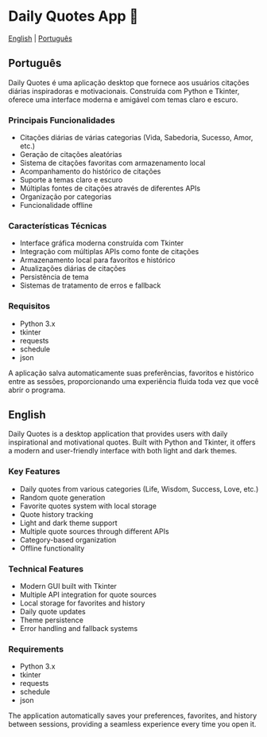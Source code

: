 # Daily Quotes App 🌟

[English](#english) | [Português](#português)

## Português

Daily Quotes é uma aplicação desktop que fornece aos usuários citações diárias inspiradoras e motivacionais. Construída com Python e Tkinter, oferece uma interface moderna e amigável com temas claro e escuro.

### Principais Funcionalidades
- Citações diárias de várias categorias (Vida, Sabedoria, Sucesso, Amor, etc.)
- Geração de citações aleatórias
- Sistema de citações favoritas com armazenamento local
- Acompanhamento do histórico de citações
- Suporte a temas claro e escuro
- Múltiplas fontes de citações através de diferentes APIs
- Organização por categorias
- Funcionalidade offline

### Características Técnicas
- Interface gráfica moderna construída com Tkinter
- Integração com múltiplas APIs como fonte de citações
- Armazenamento local para favoritos e histórico
- Atualizações diárias de citações
- Persistência de tema
- Sistemas de tratamento de erros e fallback

### Requisitos
- Python 3.x
- tkinter
- requests
- schedule
- json

A aplicação salva automaticamente suas preferências, favoritos e histórico entre as sessões, proporcionando uma experiência fluida toda vez que você abrir o programa.

## English

Daily Quotes is a desktop application that provides users with daily inspirational and motivational quotes. Built with Python and Tkinter, it offers a modern and user-friendly interface with both light and dark themes.

### Key Features
- Daily quotes from various categories (Life, Wisdom, Success, Love, etc.)
- Random quote generation
- Favorite quotes system with local storage
- Quote history tracking
- Light and dark theme support
- Multiple quote sources through different APIs
- Category-based organization
- Offline functionality

### Technical Features
- Modern GUI built with Tkinter
- Multiple API integration for quote sources
- Local storage for favorites and history
- Daily quote updates
- Theme persistence
- Error handling and fallback systems

### Requirements
- Python 3.x
- tkinter
- requests
- schedule
- json

The application automatically saves your preferences, favorites, and history between sessions, providing a seamless experience every time you open it.

